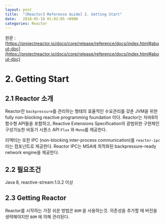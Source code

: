 ```yaml
---
layout: post
title:  "[Reactor3 Reference Guide] 2. Getting Start"
date:   2018-05-10 01:02:05 +0900
categories: Reactor
---
```


원문 : [https://projectreactor.io/docs/core/release/reference/docs/index.html#about-doc](https://projectreactor.io/docs/core/release/reference/docs/index.html#about-doc)

# 2. Getting Start

## 2.1 Reactor 소개
Reactor란 `backpressure`를 관리하는 형태의 효율적인 수요관리를 갖춘 JVM을 위한 fully non-blocking reactive programming foundation 이다.
Reactor는 자바8의 함수형 API들을 포함하고, Reactive Extensions Specification의 광범위한 구현체인 구성가능한 비동기 시퀀스 API `Flux` 와 `Mono`를 제공한다.

리액터는 또한 IPC (non-blocking inter-process communication)를 `reactor-ipc` 라는 컴포넌트로 제공한다. Reactor IPC는 MSA에 최적화된 backpressure-ready network engine을 제공한다.

## 2.2 필요조건
Java 8, reactive-stream:1.0.2 이상

## 2.3 Getting Reactor
Reactor를 시작하는 가장 쉬운 방법은 `BOM` 을 사용하는것.
의존성을 추가할 때 버전을 생략해야지만 `BOM` 에 의해 관리된다.
